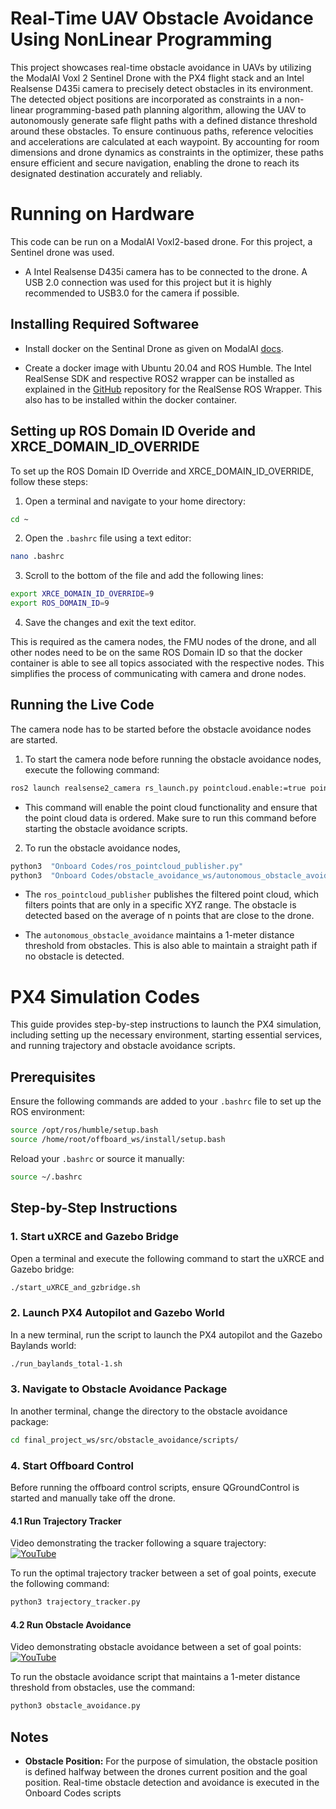 # Real-Time UAV Obstacle Avoidance Using NonLinear Programming
This project showcases real-time obstacle avoidance in UAVs by utilizing the ModalAI Voxl 2 Sentinel Drone with the PX4 flight stack and an Intel Realsense D435i camera to precisely detect obstacles in its environment. The detected object positions are incorporated as constraints in a non-linear programming-based path planning algorithm, allowing the UAV to autonomously generate safe flight paths with a defined distance threshold around these obstacles. To ensure continuous paths, reference velocities and accelerations are calculated at each waypoint. By accounting for room dimensions and drone dynamics as constraints in the optimizer, these paths ensure efficient and secure navigation, enabling the drone to reach its designated destination accurately and reliably.

# Running on Hardware

This code can be run on a ModalAI Voxl2-based drone. For this project, a Sentinel drone was used.
- A Intel Realsense D435i camera has to be connected to the drone. A USB 2.0 connection was used for this project but it is highly recommended  to USB3.0 for the camera if possible. 

## Installing Required Softwaree 
- Install docker on the Sentinal Drone as given on ModalAI [docs](https://docs.modalai.com/voxl-docker-and-cross-installation/).

- Create a docker image with Ubuntu 20.04 and ROS Humble. The Intel RealSense SDK and respective ROS2 wrapper can be installed as explained in the [GitHub](https://github.com/IntelRealSense/realsense-ros?tab=readme-ov-file#installation-on-ubuntu) repository for the RealSense ROS Wrapper. This also has to be installed within the docker container.

## Setting up ROS Domain ID Overide and XRCE_DOMAIN_ID_OVERRIDE
To set up the ROS Domain ID Override and XRCE_DOMAIN_ID_OVERRIDE, follow these steps:

1. Open a terminal and navigate to your home directory:
```bash
cd ~
```

2. Open the `.bashrc` file using a text editor:
```bash
nano .bashrc
```

3. Scroll to the bottom of the file and add the following lines:
```bash
export XRCE_DOMAIN_ID_OVERRIDE=9
export ROS_DOMAIN_ID=9
```

4. Save the changes and exit the text editor.

This is required as the camera nodes, the FMU nodes of the drone, and all other nodes need to be on the same ROS Domain ID so that the docker container is able to see all topics associated with the respective nodes. This simplifies the process of communicating with camera and drone nodes.

## Running the Live Code 
The camera node has to be started before the obstacle avoidance nodes are started. 

1. To start the camera node before running the obstacle avoidance nodes, execute the following command:

```bash
ros2 launch realsense2_camera rs_launch.py pointcloud.enable:=true pointcloud.ordered_pc:=true
```

- This command will enable the point cloud functionality and ensure that the point cloud data is ordered. Make sure to run this command before starting the obstacle avoidance scripts.

2. To run the obstacle avoidance nodes, 

```bash
python3  "Onboard Codes/ros_pointcloud_publisher.py"
python3  "Onboard Codes/obstacle_avoidance_ws/autonomous_obstacle_avoidance.py"
```
- The `ros_pointcloud_publisher` publishes the filtered point cloud, which filters points that are only in a specific XYZ range. The obstacle is detected based on the average of n points that are close to the drone.

- The `autonomous_obstacle_avoidance` maintains a 1-meter distance threshold from obstacles. This is also able to maintain a straight path if no obstacle is detected. 


# PX4 Simulation Codes

This guide provides step-by-step instructions to launch the PX4 simulation, including setting up the necessary environment, starting essential services, and running trajectory and obstacle avoidance scripts.

## Prerequisites

Ensure the following commands are added to your `.bashrc` file to set up the ROS environment:

```bash
source /opt/ros/humble/setup.bash
source /home/root/offboard_ws/install/setup.bash
```

Reload your `.bashrc` or source it manually:

```bash
source ~/.bashrc
```

## Step-by-Step Instructions

### 1. Start uXRCE and Gazebo Bridge

Open a terminal and execute the following command to start the uXRCE and Gazebo bridge:

```bash
./start_uXRCE_and_gzbridge.sh
```

### 2. Launch PX4 Autopilot and Gazebo World

In a new terminal, run the script to launch the PX4 autopilot and the Gazebo Baylands world:

```bash
./run_baylands_total-1.sh
```

### 3. Navigate to Obstacle Avoidance Package

In another terminal, change the directory to the obstacle avoidance package:

```bash
cd final_project_ws/src/obstacle_avoidance/scripts/
```

### 4. Start Offboard Control

Before running the offboard control scripts, ensure QGroundControl is started and manually take off the drone.

#### 4.1 Run Trajectory Tracker

Video demonstrating the tracker following a square trajectory: </br>
[![YouTube](http://i.ytimg.com/vi/AAhBlBkOZPs/hqdefault.jpg)](https://www.youtube.com/watch?v=AAhBlBkOZPs)

To run the optimal trajectory tracker between a set of goal points, execute the following command:

```bash
python3 trajectory_tracker.py
```

#### 4.2 Run Obstacle Avoidance 

Video demonstrating obstacle avoidance between a set of goal points: </br>
[![YouTube](http://i.ytimg.com/vi/w9qlEVhUz7A/hqdefault.jpg)](https://www.youtube.com/watch?v=w9qlEVhUz7A)

To run the obstacle avoidance script that maintains a 1-meter distance threshold from obstacles, use the command:

```bash
python3 obstacle_avoidance.py
```

## Notes
- **Obstacle Position:** For the purpose of simulation, the obstacle position is defined halfway between the drones current position and the goal position. Real-time obstacle detection and avoidance is executed in the Onboard Codes scripts
